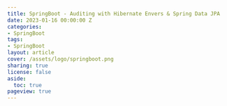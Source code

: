 ```yaml
---
title: SpringBoot - Auditing with Hibernate Envers & Spring Data JPA
date: 2023-01-16 00:00:00 Z
categories:
- SpringBoot
tags:
- SpringBoot
layout: article
cover: /assets/logo/springboot.png
sharing: true
license: false
aside:
  toc: true
pageview: true
---
```

